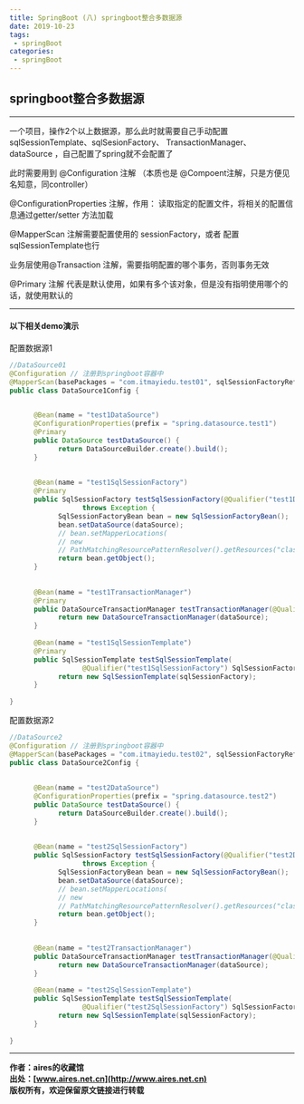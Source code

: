 ```yaml
---
title: SpringBoot (八) springboot整合多数据源
date: 2019-10-23
tags:
 - springBoot
categories: 
 - springBoot
---
```


## springboot整合多数据源

---

一个项目，操作2个以上数据源，那么此时就需要自己手动配置 sqlSessionTemplate、sqlSesionFactory、 TransactionManager、 dataSource ，自己配置了spring就不会配置了

此时需要用到 @Configuration 注解 （本质也是 @Compoent注解，只是方便见名知意，同controller）

@ConfigurationProperties 注解，作用： 读取指定的配置文件，将相关的配置信息通过getter/setter 方法加载

@MapperScan 注解需要配置使用的 sessionFactory，或者 配置 sqlSessionTemplate也行

业务层使用@Transaction 注解，需要指明配置的哪个事务，否则事务无效

@Primary 注解 代表是默认使用，如果有多个该对象，但是没有指明使用哪个的话，就使用默认的

---
#### 以下相关demo演示

配置数据源1
```java
//DataSource01
@Configuration // 注册到springboot容器中
@MapperScan(basePackages = "com.itmayiedu.test01", sqlSessionFactoryRef = "test1SqlSessionFactory")
public class DataSource1Config {
 

      @Bean(name = "test1DataSource")
      @ConfigurationProperties(prefix = "spring.datasource.test1")
      @Primary
      public DataSource testDataSource() {
            return DataSourceBuilder.create().build();
      }
 
   
      @Bean(name = "test1SqlSessionFactory")
      @Primary
      public SqlSessionFactory testSqlSessionFactory(@Qualifier("test1DataSource") DataSource dataSource)
                  throws Exception {
            SqlSessionFactoryBean bean = new SqlSessionFactoryBean();
            bean.setDataSource(dataSource);
            // bean.setMapperLocations(
            // new
            // PathMatchingResourcePatternResolver().getResources("classpath:mybatis/mapper/test1/*.xml"));
            return bean.getObject();
      }
 
     
      @Bean(name = "test1TransactionManager")
      @Primary
      public DataSourceTransactionManager testTransactionManager(@Qualifier("test1DataSource") DataSource dataSource) {
            return new DataSourceTransactionManager(dataSource);
      }
 
      @Bean(name = "test1SqlSessionTemplate")
      @Primary
      public SqlSessionTemplate testSqlSessionTemplate(
                  @Qualifier("test1SqlSessionFactory") SqlSessionFactory sqlSessionFactory) throws Exception {
            return new SqlSessionTemplate(sqlSessionFactory);
      }
 
}
```
配置数据源2
```java
//DataSource2
@Configuration // 注册到springboot容器中
@MapperScan(basePackages = "com.itmayiedu.test02", sqlSessionFactoryRef = "test2SqlSessionFactory")
public class DataSource2Config {
 
     
      @Bean(name = "test2DataSource")
      @ConfigurationProperties(prefix = "spring.datasource.test2")
      public DataSource testDataSource() {
            return DataSourceBuilder.create().build();
      }
 
    
      @Bean(name = "test2SqlSessionFactory")
      public SqlSessionFactory testSqlSessionFactory(@Qualifier("test2DataSource") DataSource dataSource)
                  throws Exception {
            SqlSessionFactoryBean bean = new SqlSessionFactoryBean();
            bean.setDataSource(dataSource);
            // bean.setMapperLocations(
            // new
            // PathMatchingResourcePatternResolver().getResources("classpath:mybatis/mapper/test2/*.xml"));
            return bean.getObject();
      }
 
    
      @Bean(name = "test2TransactionManager")
      public DataSourceTransactionManager testTransactionManager(@Qualifier("test2DataSource") DataSource dataSource) {
            return new DataSourceTransactionManager(dataSource);
      }
 
      @Bean(name = "test2SqlSessionTemplate")
      public SqlSessionTemplate testSqlSessionTemplate(
                  @Qualifier("test2SqlSessionFactory") SqlSessionFactory sqlSessionFactory) throws Exception {
            return new SqlSessionTemplate(sqlSessionFactory);
      }
 
}
```

---
**作者：aires的收藏馆**  
**出处：[www.aires.net.cn](http://www.aires.net.cn)**   
**版权所有，欢迎保留原文链接进行转载** 

